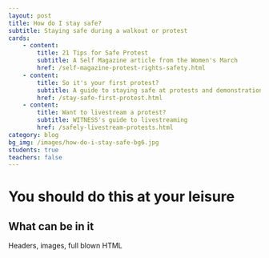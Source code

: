 ```yaml
---
layout: post
title: How do I stay safe?
subtitle: Staying safe during a walkout or protest
cards:
    - content:
        title: 21 Tips for Safe Protest
        subtitle: A Self Magazine article from the Women's March
        href: /self-magazine-protest-rights-safety.html
    - content:
        title: So it's your first protest?
        subtitle: A guide to staying safe at protests and demonstrations
        href: /stay-safe-first-protest.html
    - content:
        title: Want to livestream a protest?
        subtitle: WITNESS's guide to livestreaming
        href: /safely-livestream-protests.html        
category: blog
bg_img: /images/how-do-i-stay-safe-bg6.jpg
students: true
teachers: false
---
```


You should do this at your leisure
==================================

## What can be in it

Headers, images, full blown HTML
